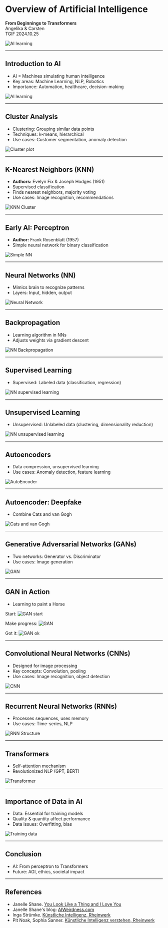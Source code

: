# Overview of Artificial Intelligence
**From Beginnings to Transformers**  
Angelika & Carsten  
TGIF 2024.10.25

![AI learning](images/inet/janelle-nn-box.png)

---

## Introduction to AI
- AI = Machines simulating human intelligence
- Key areas: Machine Learning, NLP, Robotics
- Importance: Automation, healthcare, decision-making

![AI learning](images/book/janelle-ki/3-65_AI-learning.jpeg)

---

## Cluster Analysis
- Clustering: Grouping similar data points
- Techniques: k-means, hierarchical
- Use cases: Customer segmentation, anomaly detection

![Cluster plot](images/book/inga-ki/2-6_cluster.jpeg)

---

## K-Nearest Neighbors (KNN)
- **Authors:** Evelyn Fix & Joseph Hodges (1951)
- Supervised classification
- Finds nearest neighbors, majority voting
- Use cases: Image recognition, recommendations

![KNN Cluster](images/book/sophia-ki/9-6_KNN-Cluster.jpeg)

---

## Early AI: Perceptron
- **Author:** Frank Rosenblatt (1957)
- Simple neural network for binary classification

![Simple NN](images/book/janelle-ki/3-71_NN-simple.jpeg)

---

## Neural Networks (NN)
- Mimics brain to recognize patterns
- Layers: Input, hidden, output

![Neural Network](images/book/inga-ki/2-5_NN.jpeg)

---

## Backpropagation
- Learning algorithm in NNs
- Adjusts weights via gradient descent

![NN Backpropagation](images/book/sophia-ki/12-0_NN-backpropagation.jpeg)

---

## Supervised  Learning
- Supervised: Labeled data (classification, regression)

![NN supervised learning](images/book/sophia-ki/11-2_NN-supervised.jpeg)

---

## Unsupervised Learning
- Unsupervised: Unlabeled data (clustering, dimensionality reduction)

![NN unsupervised learning](images/inet/unsupervised-learning.png)

---

## Autoencoders
- Data compression, unsupervised learning
- Use cases: Anomaly detection, feature learning

![AutoEncoder](images/book/inga-ki/5-2_AutoEncoder.jpeg)

---

## Autoencoder: Deepfake
- Combine Cats and van Gogh

![Cats and van Gogh](images/book/inga-ki/5-3_deepfake.jpeg)  

---

## Generative Adversarial Networks (GANs)
- Two networks: Generator vs. Discriminator
- Use cases: Image generation

![GAN](images/book/inga-ki/5-1_GAN.jpeg)  

---

## GAN in Action
- Learning to paint a Horse

Start:
![GAN start](images/book/janelle-ki/3-107_GAN-start.jpeg)

Make progress:
![GAN](images/book/janelle-ki/3-107_GAN.jpeg)

Got it:
![GAN ok](images/book/janelle-ki/3-107_GAN-ok.jpeg)  

---

## Convolutional Neural Networks (CNNs)
- Designed for image processing
- Key concepts: Convolution, pooling
- Use cases: Image recognition, object detection

![CNN](images/book/janelle-ki/3-73_CNN-2.jpeg)

---

## Recurrent Neural Networks (RNNs)
- Processes sequences, uses memory
- Use cases: Time-series, NLP

![RNN Structure](images/inet/RNN.png)

---

## Transformers
- Self-attention mechanism
- Revolutionized NLP (GPT, BERT)

![Transformer](images/book/sophia-ki/14-1_Transformer.jpeg)

---

## Importance of Data in AI
- Data: Essential for training models
- Quality & quantity affect performance
- Data issues: Overfitting, bias

![Training data](images/book/sophia-ki/11-1_training-data.jpeg)

---

## Conclusion
- AI: From perceptron to Transformers
- Future: AGI, ethics, societal impact

---

## References
- Janelle Shane. [You Look Like a Thing and I Love You](https://www.janelleshane.com/book-you-look-like-a-thing)
- Janelle Shane's blog: [AIWeirdness.com](https://www.aiweirdness.com)
- Inga Strümke. [Künstliche Intelligenz, Rheinwerk](https://www.rheinwerk-verlag.de/kuenstliche-intelligenz-wie-sie-funktioniert-und-was-sie-fuer-uns-bedeutet/)
- Pit Noak, Sophia Sanner. [Künstliche Intelligenz verstehen, Rheinwerk](https://www.rheinwerk-verlag.de/kuenstliche-intelligenz-verstehen-eine-spielerische-einfuehrung/)
